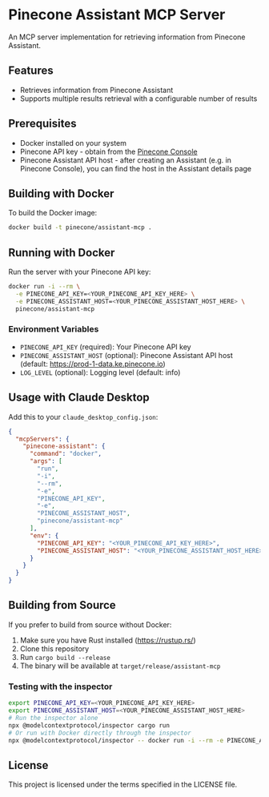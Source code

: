 # Pinecone Assistant MCP Server

An MCP server implementation for retrieving information from Pinecone Assistant.

## Features

- Retrieves information from Pinecone Assistant
- Supports multiple results retrieval with a configurable number of results

## Prerequisites

- Docker installed on your system
- Pinecone API key - obtain from the [Pinecone Console](https://app.pinecone.io)
- Pinecone Assistant API host - after creating an Assistant (e.g. in Pinecone Console), you can find the host in the Assistant details page

## Building with Docker

To build the Docker image:

```sh
docker build -t pinecone/assistant-mcp .
```

## Running with Docker

Run the server with your Pinecone API key:

```sh
docker run -i --rm \
  -e PINECONE_API_KEY=<YOUR_PINECONE_API_KEY_HERE> \
  -e PINECONE_ASSISTANT_HOST=<YOUR_PINECONE_ASSISTANT_HOST_HERE> \
  pinecone/assistant-mcp
```

### Environment Variables

- `PINECONE_API_KEY` (required): Your Pinecone API key
- `PINECONE_ASSISTANT_HOST` (optional): Pinecone Assistant API host (default: https://prod-1-data.ke.pinecone.io)
- `LOG_LEVEL` (optional): Logging level (default: info)

## Usage with Claude Desktop

Add this to your `claude_desktop_config.json`:

```json
{
  "mcpServers": {
    "pinecone-assistant": {
      "command": "docker",
      "args": [
        "run", 
        "-i", 
        "--rm", 
        "-e", 
        "PINECONE_API_KEY", 
        "-e", 
        "PINECONE_ASSISTANT_HOST", 
        "pinecone/assistant-mcp"
      ],
      "env": {
        "PINECONE_API_KEY": "<YOUR_PINECONE_API_KEY_HERE>",
        "PINECONE_ASSISTANT_HOST": "<YOUR_PINECONE_ASSISTANT_HOST_HERE>"
      }
    }
  }
}
```

## Building from Source

If you prefer to build from source without Docker:

1. Make sure you have Rust installed (https://rustup.rs/)
2. Clone this repository
3. Run `cargo build --release`
4. The binary will be available at `target/release/assistant-mcp`

### Testing with the inspector
```sh
export PINECONE_API_KEY=<YOUR_PINECONE_API_KEY_HERE>
export PINECONE_ASSISTANT_HOST=<YOUR_PINECONE_ASSISTANT_HOST_HERE>
# Run the inspector alone
npx @modelcontextprotocol/inspector cargo run
# Or run with Docker directly through the inspector
npx @modelcontextprotocol/inspector -- docker run -i --rm -e PINECONE_API_KEY -e PINECONE_ASSISTANT_HOST pinecone/assistant-mcp
```

## License

This project is licensed under the terms specified in the LICENSE file.
